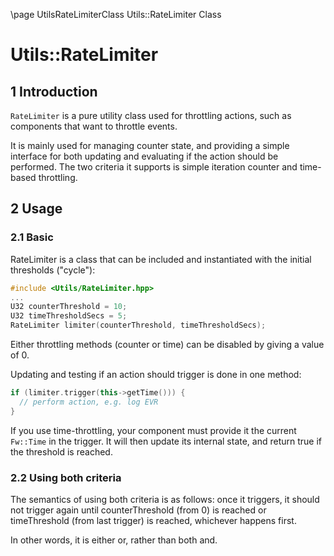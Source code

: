 \page UtilsRateLimiterClass Utils::RateLimiter Class
# Utils::RateLimiter

## 1 Introduction

`RateLimiter` is a pure utility class used for throttling actions, such as
components that want to throttle events.

It is mainly used for managing counter state, and providing a simple interface
for both updating and evaluating if the action should be performed. The two
criteria it supports is simple iteration counter and time-based throttling.

## 2 Usage

### 2.1 Basic

RateLimiter is a class that can be included and instantiated with the initial thresholds ("cycle"):

```cpp
#include <Utils/RateLimiter.hpp>
...
U32 counterThreshold = 10;
U32 timeThresholdSecs = 5;
RateLimiter limiter(counterThreshold, timeThresholdSecs);
```

Either throttling methods (counter or time) can be disabled by giving a value of 0.

Updating and testing if an action should trigger is done in one method:

```cpp
if (limiter.trigger(this->getTime())) {
  // perform action, e.g. log EVR
}
```

If you use time-throttling, your component must provide it the current
`Fw::Time` in the trigger. It will then update its internal state, and return
true if the threshold is reached.

### 2.2 Using both criteria

The semantics of using both criteria is as follows: once it triggers, it should
not trigger again until counterThreshold (from 0) is reached or timeThreshold
(from last trigger) is reached, whichever happens first.

In other words, it is either or, rather than both and.
